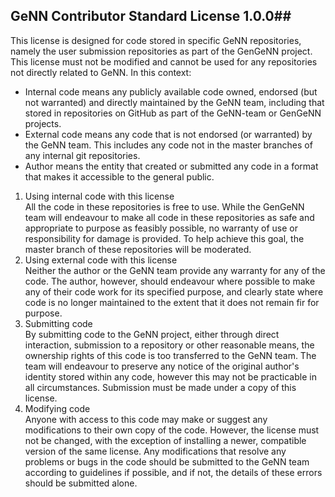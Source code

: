 ## GeNN Contributor Standard License 1.0.0##
This license is designed for code stored in specific GeNN repositories, namely the user submission repositories as part of the GenGeNN project. This license must not be modified and cannot be used for any repositories not directly related to GeNN.
In this context:  
  - Internal code means any publicly available code owned, endorsed (but not warranted) and directly maintained by the GeNN team, including that stored in repositories on GitHub as part of the GeNN-team or GenGeNN projects.
  - External code means any code that is not endorsed (or warranted) by the GeNN team. This includes any code not in the master branches of any internal git repositories.
  - Author means the entity that created or submitted any code in a format that makes it accessible to the general public.
1. Using internal code with this license  
  All the code in these repositories is free to use. While the GenGeNN team will endeavour to make all code in these repositories as safe and appropriate to purpose as feasibly possible, no warranty of use or responsibility for damage is provided. To help achieve this goal, the master branch of these repositories will be moderated.
2. Using external code with this license  
  Neither the author or the GeNN team provide any warranty for any of the code. The author, however, should endeavour where possible to make any of their code work for its specified purpose, and clearly state where code is no longer maintained to the extent that it does not remain fir for purpose.
3. Submitting code  
  By submitting code to the GeNN project, either through direct interaction, submission to a repository or other reasonable means, the ownership rights of this code is too transferred to the GeNN team. The team will endeavour to preserve any notice of the original author's identity stored within any code, however this may not be practicable in all circumstances. Submission must be made under a copy of this license.
4. Modifying code  
  Anyone with access to this code may make or suggest any modifications to their own copy of the code. However, the license must not be changed, with the exception of installing a newer, compatible version of the same license. Any modifications that resolve any problems or bugs in the code should be submitted to the GeNN team according to guidelines if possible, and if not, the details of these errors should be submitted alone.
